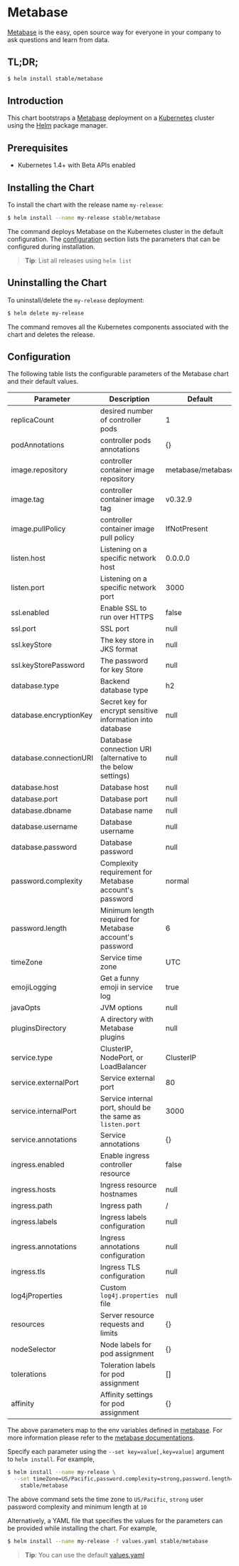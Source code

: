 # Metabase

[Metabase](http://metabase.com) is the easy, open source way for everyone in your company to ask questions and learn from data.

## TL;DR;

```bash
$ helm install stable/metabase
```

## Introduction

This chart bootstraps a [Metabase](https://github.com/metabase/metabase) deployment on a [Kubernetes](http://kubernetes.io) cluster using the [Helm](https://helm.sh) package manager.

## Prerequisites

- Kubernetes 1.4+ with Beta APIs enabled

## Installing the Chart

To install the chart with the release name `my-release`:

```bash
$ helm install --name my-release stable/metabase
```

The command deploys Metabase on the Kubernetes cluster in the default configuration. The [configuration](#configuration) section lists the parameters that can be configured during installation.

> **Tip**: List all releases using `helm list`

## Uninstalling the Chart

To uninstall/delete the `my-release` deployment:

```bash
$ helm delete my-release
```

The command removes all the Kubernetes components associated with the chart and deletes the release.

## Configuration

The following table lists the configurable parameters of the Metabase chart and their default values.

| Parameter              | Description                                                 | Default           |
| ---------------------- | ----------------------------------------------------------- | ----------------- |
| replicaCount           | desired number of controller pods                           | 1                 |
| podAnnotations         | controller pods annotations                                 | {}                |
| image.repository       | controller container image repository                       | metabase/metabase |
| image.tag              | controller container image tag                              | v0.32.9           |
| image.pullPolicy       | controller container image pull policy                      | IfNotPresent      |
| listen.host            | Listening on a specific network host                        | 0.0.0.0           |
| listen.port            | Listening on a specific network port                        | 3000              |
| ssl.enabled            | Enable SSL to run over HTTPS                                | false             |
| ssl.port               | SSL port                                                    | null              |
| ssl.keyStore           | The key store in JKS format                                 | null              |
| ssl.keyStorePassword   | The password for key Store                                  | null              |
| database.type          | Backend database type                                       | h2                |
| database.encryptionKey | Secret key for encrypt sensitive information into database  | null              |
| database.connectionURI | Database connection URI (alternative to the below settings) | null              |
| database.host          | Database host                                               | null              |
| database.port          | Database port                                               | null              |
| database.dbname        | Database name                                               | null              |
| database.username      | Database username                                           | null              |
| database.password      | Database password                                           | null              |
| password.complexity    | Complexity requirement for Metabase account's password      | normal            |
| password.length        | Minimum length required for Metabase account's password     | 6                 |
| timeZone               | Service time zone                                           | UTC               |
| emojiLogging           | Get a funny emoji in service log                            | true              |
| javaOpts               | JVM options                                                 | null              |
| pluginsDirectory       | A directory with Metabase plugins                           | null              |
| service.type           | ClusterIP, NodePort, or LoadBalancer                        | ClusterIP         |
| service.externalPort   | Service external port                                       | 80                |
| service.internalPort   | Service internal port, should be the same as `listen.port`  | 3000              |
| service.annotations    | Service annotations                                         | {}                |
| ingress.enabled        | Enable ingress controller resource                          | false             |
| ingress.hosts          | Ingress resource hostnames                                  | null              |
| ingress.path           | Ingress path                                                | /                 |
| ingress.labels         | Ingress labels configuration                                | null              |
| ingress.annotations    | Ingress annotations configuration                           | null              |
| ingress.tls            | Ingress TLS configuration                                   | null              |
| log4jProperties        | Custom `log4j.properties` file                              | null              |
| resources              | Server resource requests and limits                         | {}                |
| nodeSelector           | Node labels for pod assignment                              | {}                |
| tolerations            | Toleration labels for pod assignment                        | []                |
| affinity               | Affinity settings for pod assignment                        | {}                |

The above parameters map to the env variables defined in [metabase](http://github.com/metabase/metabase). For more information please refer to the [metabase documentations](http://www.metabase.com/docs/v0.24.2/).

Specify each parameter using the `--set key=value[,key=value]` argument to `helm install`. For example,

```bash
$ helm install --name my-release \
  --set timeZone=US/Pacific,password.complexity=strong,password.length=10 \
    stable/metabase
```

The above command sets the time zone to `US/Pacific`, `strong` user password complexity and minimum length at `10`

Alternatively, a YAML file that specifies the values for the parameters can be provided while installing the chart. For example,

```bash
$ helm install --name my-release -f values.yaml stable/metabase
```

> **Tip**: You can use the default [values.yaml](values.yaml)
